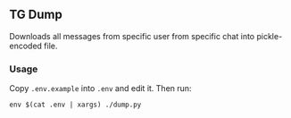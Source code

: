 ## TG Dump

Downloads all messages from specific user from specific chat into pickle-encoded file.

### Usage

Copy `.env.example` into `.env` and edit it.
Then run:
```
env $(cat .env | xargs) ./dump.py
```
